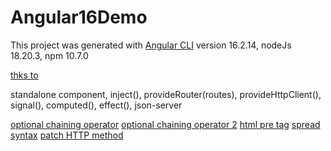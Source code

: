 # Angular16Demo

This project was generated with [Angular CLI](https://github.com/angular/angular-cli) version 16.2.14, nodeJs 18.20.3, npm 10.7.0

[thks to](https://www.youtube.com/watch?v=LAqdxeWpzqU&list=PLUioGv_6G9YIBnFRKtLST0kMta5acSjGv&ab_channel=FabioBiondi-Front-EndTutorials)

standalone component, inject(), provideRouter(routes), provideHttpClient(), signal(), computed(), effect(), json-server

[optional chaining operator](https://javascript.info/optional-chaining)
[optional chaining operator 2](https://developer.mozilla.org/en-US/docs/Web/JavaScript/Reference/Operators/Optional_chaining)
[html pre tag](http://www.w3schools.com/TAGs/tag_pre.asp)
[spread syntax](https://developer.mozilla.org/en-US/docs/Web/JavaScript/Reference/Operators/Spread_syntax)
[patch HTTP method](https://developer.mozilla.org/en-US/docs/Web/HTTP/Methods/PATCH)

